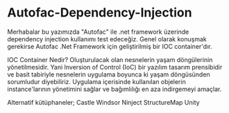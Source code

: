 # Autofac-Dependency-Injection

Merhabalar bu yazımızda "Autofac" ile .net framework üzerinde dependency injection kullanımı test edeceğiz. Genel olarak konuşmak gerekirse Autofac .Net Framework için geliştirilmiş bir IOC container'dır.

IOC Container Nedir?
Oluşturulacak olan nesnelerin yaşam döngülerinin yönetilmesidir. Yani Inversion of Control (IoC) bir yazılım tasarım prensibidir ve basit tabiriyle nesnelerin uygulama boyunca ki yaşam döngüsünden sorumludur diyebiliriz. Uygulama içerisinde kullanılan objelerin instance'larının yönetimini sağlar ve bağımlılığı en aza indirgemeyi amaçlar. 

Alternatif kütüphaneler;
Castle Windsor
Ninject
StructureMap
Unity
